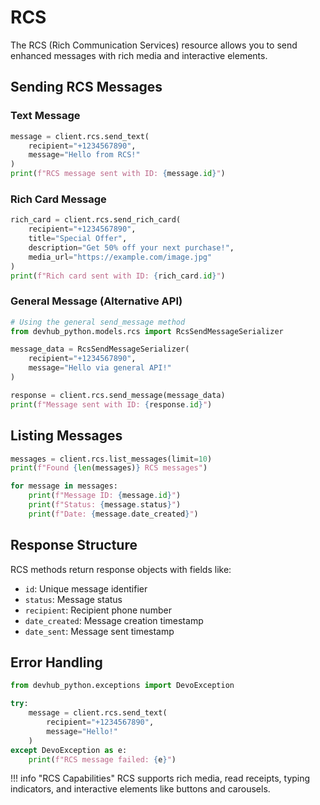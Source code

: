 # RCS

The RCS (Rich Communication Services) resource allows you to send enhanced messages with rich media and interactive elements.

## Sending RCS Messages

### Text Message

```python
message = client.rcs.send_text(
    recipient="+1234567890",
    message="Hello from RCS!"
)
print(f"RCS message sent with ID: {message.id}")
```

### Rich Card Message

```python
rich_card = client.rcs.send_rich_card(
    recipient="+1234567890",
    title="Special Offer",
    description="Get 50% off your next purchase!",
    media_url="https://example.com/image.jpg"
)
print(f"Rich card sent with ID: {rich_card.id}")
```

### General Message (Alternative API)

```python
# Using the general send_message method
from devhub_python.models.rcs import RcsSendMessageSerializer

message_data = RcsSendMessageSerializer(
    recipient="+1234567890",
    message="Hello via general API!"
)

response = client.rcs.send_message(message_data)
print(f"Message sent with ID: {response.id}")
```

## Listing Messages

```python
messages = client.rcs.list_messages(limit=10)
print(f"Found {len(messages)} RCS messages")

for message in messages:
    print(f"Message ID: {message.id}")
    print(f"Status: {message.status}")
    print(f"Date: {message.date_created}")
```

## Response Structure

RCS methods return response objects with fields like:

- `id`: Unique message identifier
- `status`: Message status
- `recipient`: Recipient phone number
- `date_created`: Message creation timestamp
- `date_sent`: Message sent timestamp

## Error Handling

```python
from devhub_python.exceptions import DevoException

try:
    message = client.rcs.send_text(
        recipient="+1234567890",
        message="Hello!"
    )
except DevoException as e:
    print(f"RCS message failed: {e}")
```

!!! info "RCS Capabilities"
    RCS supports rich media, read receipts, typing indicators, and interactive elements like buttons and carousels.
